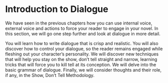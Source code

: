 # Introduction to Dialogue
We have seen in the previous chapters how you can use internal voice, external voice and actions to force your reader to engage in your novel. In this section, we will go one step further and look at dialogue in more detail.

You will learn how to write dialogue that is crisp and realistic. You will also discover how to control your dialogue, so the reader remains engaged while fleshing out your character’s personality. We will discover new techniques that will help you stay on the show, don’t tell straight and narrow, learning tricks that will force you to kill tell at its conception. We will delve into the basic grammar of dialogue. Finally, we will consider thoughts and their role, if any, in the Show, Don’t Tell Methodology.